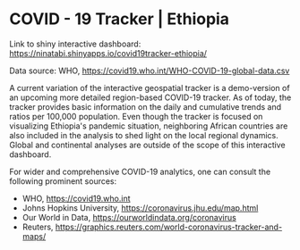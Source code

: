# COVID - 19 Tracker | Ethiopia

Link to shiny interactive dashboard: https://ninatabi.shinyapps.io/covid19tracker-ethiopia/

Data source: WHO, https://covid19.who.int/WHO-COVID-19-global-data.csv

A current variation of the interactive geospatial tracker is a demo-version of an upcoming more detailed region-based COVID-19 tracker. 
As of today, the tracker provides basic information on the daily and cumulative trends and ratios per 100,000 population.
Even though the tracker is focused on visualizing Ethiopia's pandemic situation, neighboring African countries are also included in the analysis to shed light on the local regional dynamics. Global and continental analyses are outside of the scope of this interactive dashboard. 

For wider and comprehensive COVID-19 analytics, one can consult the following prominent sources:
- WHO, https://covid19.who.int
- Johns Hopkins University, https://coronavirus.jhu.edu/map.html
- Our World in Data, https://ourworldindata.org/coronavirus
- Reuters, https://graphics.reuters.com/world-coronavirus-tracker-and-maps/
